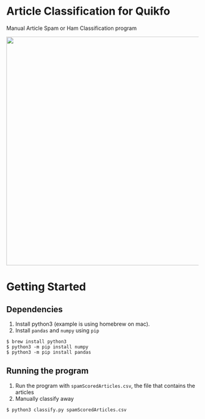 # Article Classification for Quikfo
Manual Article Spam or Ham Classification program

<p align="center">
  <img width="600" src="https://cdn.rawgit.com/tommagnusson/article_classification/830a52b4/articleSVG.svg">
</p>

# Getting Started

## Dependencies

1. Install python3 (example is using homebrew on mac).
1. Install `pandas` and `numpy` using `pip`

```
$ brew install python3
$ python3 -m pip install numpy
$ python3 -m pip install pandas
```

## Running the program

1. Run the program with `spamScoredArticles.csv`, the file that contains the articles
1. Manually classify away

`$ python3 classify.py spamScoredArticles.csv`

